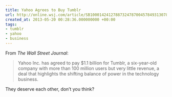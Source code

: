 ```yaml
---
title: Yahoo Agrees to Buy Tumblr
url: http://online.wsj.com/article/SB10001424127887324787004578493130789235150.html
created_at: 2013-05-20 00:28:36.000000000 +00:00
tags:
- tumblr
- yahoo
- business
---
```


From *The Wall Street Journal*:

> Yahoo Inc. has agreed to pay \$1.1 billion for Tumblr, a six-year-old
> company with more than 100 million users but very little revenue, a
> deal that highlights the shifting balance of power in the technology
> business.

They deserve each other, don’t you think?
